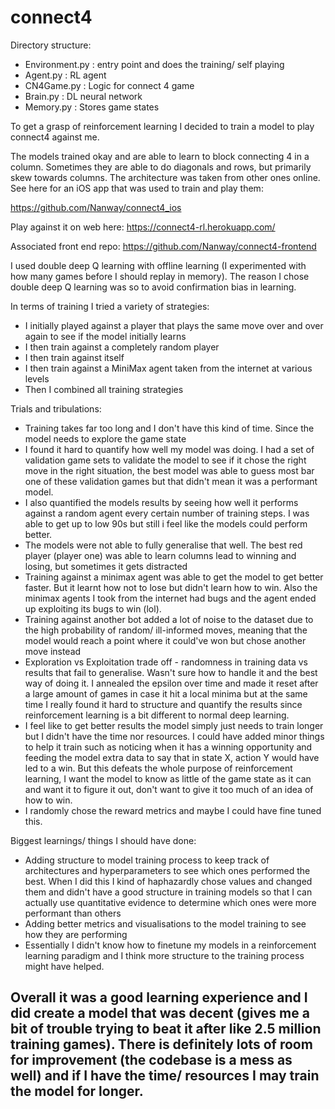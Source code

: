 # connect4

Directory structure:
- Environment.py : entry point and does the training/ self playing
- Agent.py : RL agent 
- CN4Game.py : Logic for connect 4 game
- Brain.py : DL neural network
- Memory.py : Stores game states

To get a grasp of reinforcement learning I decided to train a model to play connect4 against me.

The models trained okay and are able to learn to block connecting 4 in a column. Sometimes they are able to do diagonals and rows, but primarily skew towards columns. The architecture was taken from other ones online. See here for an iOS app that was used to train and play them:

https://github.com/Nanway/connect4_ios

Play against it on web here: https://connect4-rl.herokuapp.com/

Associated front end repo: https://github.com/Nanway/connect4-frontend

I used double deep Q learning with offline learning (I experimented with how many games before I should replay in memory). The reason I chose double deep Q learning was so to avoid confirmation bias in learning.

In terms of training I tried a variety of strategies:
- I initially played against a player that plays the same move over and over again to see if the model initially learns
- I then train against a completely random player
- I then train against itself
- I then train against a MiniMax agent taken from the internet at various levels
- Then I combined all training strategies 

Trials and tribulations:
- Training takes far too long and I don't have this kind of time. Since the model needs to explore the game state
- I found it hard to quantify how well my model was doing. I had a set of validation game sets to validate the model to see if it chose the right move in the right situation, the best model was able to guess most bar one of these validation games but that didn't mean it was a performant model. 
- I also quantified the models results by seeing how well it performs against a random agent every certain number of training steps. I was able to get up to low 90s but still i feel like the models could perform better. 
- The models were not able to fully generalise that well. The best red player (player one) was able to learn columns lead to winning and losing, but sometimes it gets distracted
- Training against a minimax agent was able to get the model to get better faster. But it learnt how not to lose but didn't learn how to win. Also the minimax agents I took from the internet had bugs and the agent ended up exploiting its bugs to win (lol).
- Training against another bot added a lot of noise to the dataset due to the high probability of random/ ill-informed moves, meaning that the model would reach a point where it could've won but chose another move instead
- Exploration vs Exploitation trade off - randomness in training data vs results that fail to generalise. Wasn't sure how to handle it and the best way of doing it. I annealed the epsilon over time and made it reset after a large amount of games in case it hit a local minima but at the same time I really found it hard to structure and quantify the results since reinforcement learning is a bit different to normal deep learning. 
- I feel like to get better results the model simply just needs to train longer but I didn't have the time nor resources. I could have added minor things to help it train such as noticing when it has a winning opportunity and feeding the model extra data to say that in state X, action Y would have led to a win. But this defeats the whole purpose of reinforcement learning, I want the model to know as little of the game state as it can and want it to figure it out, don't want to give it too much of an idea of how to win. 
- I randomly chose the reward metrics and maybe I could have fine tuned this. 

Biggest learnings/ things I should have done:
- Adding structure to model training process to keep track of architectures and hyperparameters to see which ones performed the best. When I did this I kind of haphazardly chose values and changed them and didn't have a good structure in training models so that I can actually use quantitative evidence to determine which ones were more performant than others
- Adding better metrics and visualisations to the model training to see how they are performing
- Essentially I didn't know how to finetune my models in a reinforcement learning paradigm and I think more structure to the training process might have helped. 

Overall it was a good learning experience and I did create a model that was decent (gives me a bit of trouble trying to beat it after like 2.5 million training games). There is definitely lots of room for improvement (the codebase is a mess as well) and if I have the time/ resources I may train the model for longer. 
- 
